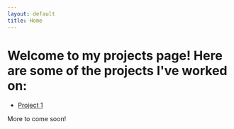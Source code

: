 ```yaml
---
layout: default
title: Home
---
```


# Welcome to my projects page! Here are some of the projects I've worked on:

- [Project 1](./projects/project1.html)

More to come soon!
